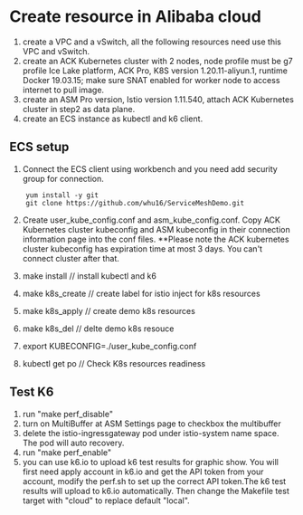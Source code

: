 # Create resource in Alibaba cloud
  1. create a VPC and a vSwitch, all the following resources need use this VPC and vSwitch.
  2. create an ACK Kubernetes cluster with 2 nodes, node profile must be g7 profile Ice Lake platform, ACK Pro, K8S version 1.20.11-aliyun.1, runtime Docker 19.03.15; make sure SNAT enabled for worker node to access internet to pull image. 
  3. create an ASM Pro version, Istio version 1.11.540, attach ACK Kubernetes cluster in step2 as data plane.  
  4. create an ECS instance as kubectl and k6 client.

## ECS setup
1. Connect the ECS client using workbench and you need add security group for connection. 
```shell
    yum install -y git
    git clone https://github.com/whu16/ServiceMeshDemo.git
```    
2. Create user_kube_config.conf and asm_kube_config.conf. Copy ACK Kubernetes cluster kubeconfig and ASM kubeconfig in their connection information page into the conf files. **Please note the ACK kubernetes cluster kubeconfig has expiration time at most 3 days. You can't connect cluster after that. 
   
3. make install      // install kubectl and k6
4. make k8s_create   // create label for istio inject for k8s resources
5. make k8s_apply    // create demo k8s resources
6. make k8s_del      // delte demo k8s resouce 
7. export KUBECONFIG=./user_kube_config.conf    
8. kubectl get po    // Check K8s resources readiness

## Test K6
1.  run "make perf_disable"
5.  turn on MultiBuffer at ASM Settings page to checkbox the multibuffer
4.  delete the istio-ingressgateway pod under istio-system name space. The pod will auto recovery.
5.  run "make perf_enable"
6.  you can use k6.io to upload k6 test results for graphic show. You will first need apply account in k6.io and get the API token from your account, modify the perf.sh to set up the correct API token.The k6 test results will upload to k6.io automatically. Then change the Makefile test target with "cloud" to replace default "local".